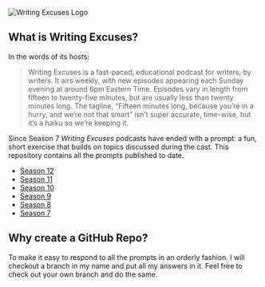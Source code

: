 ![Writing Excuses Logo](http://www.writingexcuses.com/wp-content/uploads/2017/01/cropped-WX-WordPressBannerRibbon2017PurpleYellow.jpg)

## What is Writing Excuses?

In the words of its hosts:

> Writing Excuses is a fast-paced, educational podcast for writers, by writers. It airs weekly, with new episodes appearing each Sunday evening at around 6pm Eastern Time. Episodes vary in length from fifteen to twenty-five minutes, but are usually less than twenty minutes long. The tagline, “Fifteen minutes long, because you’re in a hurry, and we’re not that smart” isn’t super accurate, time-wise, but it’s a haiku so we’re keeping it.

Since Season 7 _Writing Excuses_ podcasts have ended with a prompt: a fun, short exercise that builds on topics discussed during the cast. This repository contains all the prompts published to date.

* [Season 12](/indeces/season-12.md)
* [Season 11](/indeces/season-11.md)
* [Season 10](/indeces/season-10.md)
* [Season 9](/indeces/season-09.md)
* [Season 8](/indeces/season-08.md)
* [Season 7](/indeces/season-07.md)

## Why create a GitHub Repo?

To make it easy to respond to all the prompts in an orderly fashion. I will checkout a branch in my name and put all my answers in it. Feel free to check out your own branch and do the same.
